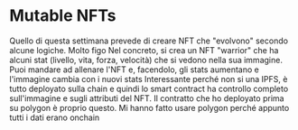 # Mutable NFTs

Quello di questa settimana prevede di creare NFT che "evolvono" secondo alcune logiche. Molto figo
Nel concreto, si crea un NFT "warrior" che ha alcuni stat (livello, vita, forza, velocità) che si vedono nella sua immagine.
Puoi mandare ad allenare l'NFT e, facendolo, gli stats aumentano e l'immagine cambia con i nuovi stats
Interessante perché non si una IPFS, è tutto deployato sulla chain e quindi lo smart contract ha controllo completo sull'immagine e sugli attributi del NFT.
Il contratto che ho deployato prima su polygon è proprio questo. Mi hanno fatto usare polygon perché appunto tutti i dati erano onchain